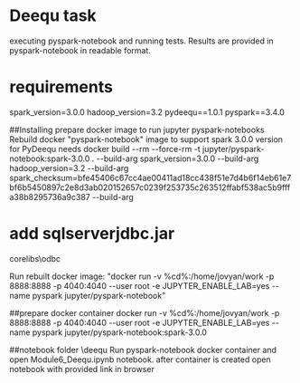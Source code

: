# Deequ task
executing pyspark-notebook and running tests. 
Results are provided in pyspark-notebook in readable format.

# requirements 
spark_version=3.0.0
hadoop_version=3.2
pydeequ==1.0.1
pyspark==3.4.0

##Installing
prepare docker image to run jupyter pyspark-notebooks
Rebuild docker "pyspark-notebook" image to support spark 3.0.0 version for PyDeequ needs
docker build --rm --force-rm -t jupyter/pyspark-notebook:spark-3.0.0 . --build-arg spark_version=3.0.0 --build-arg hadoop_version=3.2 --build-arg spark_checksum=bfe45406c67cc4ae00411ad18cc438f51e7d4b6f14eb61e7bf6b5450897c2e8d3ab020152657c0239f253735c263512ffabf538ac5b9fffa38b8295736a9c387 --build-arg 

# add sqlserverjdbc.jar
corelibs\odbc

Run rebuilt docker image:
"docker run -v %cd%:/home/jovyan/work -p 8888:8888 -p 4040:4040 --user root -e JUPYTER_ENABLE_LAB=yes --name pyspark jupyter/pyspark-notebook"

##prepare docker container 
docker run -v %cd%:/home/jovyan/work -p 8888:8888 -p 4040:4040 --user root -e JUPYTER_ENABLE_LAB=yes --name pyspark jupyter/pyspark-notebook:spark-3.0.0

##notebook
folder \deequ
Run pyspark-notebook docker container and open Module6_Deequ.ipynb notebook.
after container is created open notebook with provided link in browser


